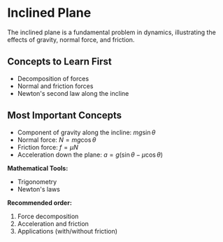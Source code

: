 # Inclined Plane

The inclined plane is a fundamental problem in dynamics, illustrating the effects of gravity, normal force, and friction.

## Concepts to Learn First
- Decomposition of forces
- Normal and friction forces
- Newton's second law along the incline

## Most Important Concepts
- Component of gravity along the incline: $mg\sin\theta$
- Normal force: $N = mg\cos\theta$
- Friction force: $f = \mu N$
- Acceleration down the plane: $a = g(\sin\theta - \mu\cos\theta)$

**Mathematical Tools:**
- Trigonometry
- Newton's laws

**Recommended order:**
1. Force decomposition
2. Acceleration and friction
3. Applications (with/without friction)
